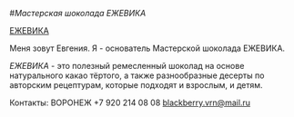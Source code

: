 #*Мастерская шоколада ЕЖЕВИКА*  

[ЕЖЕВИКА](http://blackberry.vrn.tilda.ws/)  

Меня зовут Евгения.
Я - основатель Мастерской шоколада ЕЖЕВИКА.

*ЕЖЕВИКА* - это полезный ремесленный шоколад на основе натурального какао тёртого, а также разнообразные десерты по авторским рецептурам, которые подходят и взрослым, и детям.


Контакты:
ВОРОНЕЖ
+7 920 214 08 08
blackberry.vrn@mail.ru